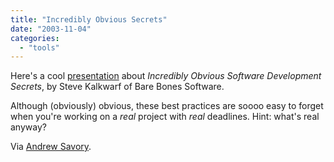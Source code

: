 ```yaml
---
title: "Incredibly Obvious Secrets"
date: "2003-11-04"
categories: 
  - "tools"
---
```


Here's a cool [presentation](http://conferences.oreillynet.com/cs/macosx2003/view/e_sess/4833) about _Incredibly Obvious Software Development Secrets_, by Steve Kalkwarf of Bare Bones Software.

Although (obviously) obvious, these best practices are soooo easy to forget when you're working on a _real_ project with _real_ deadlines. Hint: what's real anyway?

Via [Andrew Savory](http://www.andrewsavory.com/blog/archives/000103.html).
